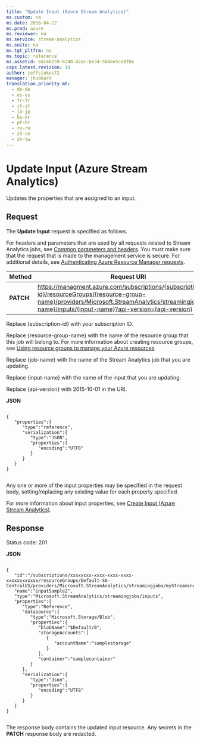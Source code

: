 ```yaml
---
title: "Update Input (Azure Stream Analytics)"
ms.custom: na
ms.date: 2016-04-22
ms.prod: azure
ms.reviewer: na
ms.service: stream-analytics
ms.suite: na
ms.tgt_pltfrm: na
ms.topic: reference
ms.assetid: edc46259-6240-42ac-be34-584ee5ce0f8e
caps.latest.revision: 18
author: jeffstokes72
manager: jhubbard
translation.priority.mt: 
  - de-de
  - es-es
  - fr-fr
  - it-it
  - ja-jp
  - ko-kr
  - pt-br
  - ru-ru
  - zh-cn
  - zh-tw
---
```

# Update Input (Azure Stream Analytics)
  Updates the properties that are assigned to an input.  
  
## Request  
 The **Update Input** request is specified as follows.  
  
 For headers and parameters that are used by all requests related to Stream Analytics jobs, see [Common parameters and headers](http://msdn.microsoft.com/library/azure/8d088ecc-26eb-42e9-8acc-fe929ed33563). You must make sure that the request that is made to the management service is secure. For additional details, see [Authenticating Azure Resource Manager requests](http://msdn.microsoft.com/library/azure/dn790557.aspx).  
  
|Method|Request URI|  
|------------|-----------------|  
|**PATCH**|https://managment.azure.com/subscriptions/{subscription-id}/resourceGroups/{resource-group-name}/providers/Microsoft.StreamAnalytics/streamingjobs/{job-name}/inputs/{input-name}?api-version={api-version}|  
  
 Replace {subscription-id} with your subscription ID.  
  
 Replace {resource-group-name} with the name of the resource group that this job will belong to. For more information about creating resource groups, see [Using resource groups to manage your Azure resources](http://azure.microsoft.com/documentation/articles/azure-preview-portal-using-resource-groups/).  
  
 Replace {job-name} with the name of the Stream Analytics job that you are updating.  
  
 Replace {input-name} with the name of the input that you are updating.  
  
 Replace {api-version} with 2015-10-01 in the URI.  
  
 **JSON**  
  
```  
  
{    
   "properties":{    
      "type":"reference",  
      "serialization":{    
         "type":"JSON",  
         "properties":{    
            "encoding":"UTF8"  
         }  
      }  
   }  
}  
  
```  
  
 Any one or more of the input properties may be specified in the request body, setting/replacing any existing value for each property specified.  
  
 For more information about input properties, see [Create Input &#40;Azure Stream Analytics&#41;](../rest-conceptual/Create-Input--Azure-Stream-Analytics-.md).  
  
## Response  
 Status code: 201  
  
 **JSON**  
  
```  
  
{    
   "id":"/subscriptions/xxxxxxxx-xxxx-xxxx-xxxx-xxxxxxxxxxxx/resourceGroups/Default-SA-CentralUS/providers/Microsoft.StreamAnalytics/streamingjobs/myStreamingSample/inputs/inputSample2",  
   "name":"inputSample2",  
   "type":"Microsoft.StreamAnalytics/streamingjobs/inputs",  
   "properties":{    
      "type":"Reference",  
      "datasource":{    
         "type":"Microsoft.Storage/Blob",  
         "properties":{    
            "blobName":"$Default/0",  
            "storageAccounts":[    
               {    
                  "accountName":"samplestorage"  
               }  
            ],  
            "container":"samplecontainer"  
         }  
      },  
      "serialization":{    
         "type":"Json",  
         "properties":{    
            "encoding":"UTF8"  
         }  
      }  
   }  
}  
  
```  
  
 The response body contains the updated input resource. Any secrets in the **PATCH** response body are redacted.  
  
  